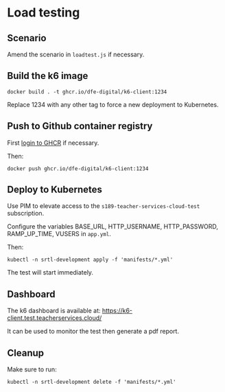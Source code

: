 # Load testing

## Scenario
Amend the scenario in `loadtest.js` if necessary.

## Build the k6 image
```
docker build . -t ghcr.io/dfe-digital/k6-client:1234
```

Replace 1234 with any other tag to force a new deployment to Kubernetes.

## Push to Github container registry
First [login to GHCR](https://docs.github.com/en/packages/working-with-a-github-packages-registry/working-with-the-container-registry#authenticating-with-a-personal-access-token-classic) if necessary.

Then:

```
docker push ghcr.io/dfe-digital/k6-client:1234
```

## Deploy to Kubernetes
Use PIM to elevate access to the `s189-teacher-services-cloud-test` subscription.

Configure the variables BASE_URL, HTTP_USERNAME, HTTP_PASSWORD, RAMP_UP_TIME, VUSERS in `app.yml`.

Then:

```
kubectl -n srtl-development apply -f 'manifests/*.yml'
```

The test will start immediately.

## Dashboard
The k6 dashboard is available at: https://k6-client.test.teacherservices.cloud/

It can be used to monitor the test then generate a pdf report.

## Cleanup
Make sure to run:

```
kubectl -n srtl-development delete -f 'manifests/*.yml'
```
